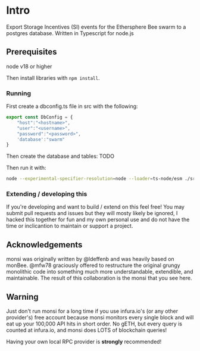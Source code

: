 # Intro

Export Storage Incentives (SI) events for the Ethersphere Bee swarm to a postgres database. Written in Typescript for node.js

## Prerequisites

node v18 or higher

Then install libraries with ```npm install```.

### Running

First create a dbconfig.ts file in src with the following:

```typescript
export const DbConfig = {
    "host":"<hostname>",
    "user":"<username>",
    "password":"<password>",
    'database':"swarm"
}
```
Then create the database and tables:
TODO

Then run it with:

```bash
node --experimental-specifier-resolution=node --loader=ts-node/esm ./src/index.ts --rpc-endpoint ws://<YourRPCIP:port>
```

### Extending / developing this

If you're developing and want to build / extend on this feel free! You may submit pull requests and issues but they will mosty likely be ignored, I hacked this together for fun and my own personal use and do not have the time or inclicantion to maintain or support a project.


## Acknowledgements

monsi was originally written by @ldeffenb and was heavily based on monBee. @mfw78 graciously offered to restructure the original grungy monolithic code into something much more understandable, extendible, and maintainable. The result of this collaboration is the monsi that you see here.

## Warning

Just don't run monsi for a long time if you use infura.io's (or any other provider's) free account because monsi monitors every single block and will eat up your 100,000 API hits in short order. No gETH, but every query is counted at infura.io, and monsi does LOTS of blockchain queries!

Having your own local RPC provider is **strongly** recommended!
